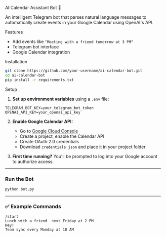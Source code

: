 AI Calendar Assistant Bot 🤖

An intelligent Telegram bot that parses natural language messages to automatically create events in your Google Calendar using OpenAI's API.

Features
- Add events like `"Meeting with a friend tomorrow at 3 PM"`  
- Telegram bot interface  
- Google Calendar integration  

Installation

```bash
git clone https://github.com/your-username/ai-calendar-bot.git
cd ai-calendar-bot
pip install -r requirements.txt
```
Setup

1. **Set up environment variables** using a `.env` file:

```
TELEGRAM_BOT_KEY=your_telegram_bot_token
OPENAI_API_KEY=your_openai_api_key
```

2. **Enable Google Calendar API:**
   - Go to [Google Cloud Console](https://console.cloud.google.com/)
   - Create a project, enable the Calendar API
   - Create OAuth 2.0 credentials
   - Download `credentials.json` and place it in your project folder

3. **First time running?** You'll be prompted to log into your Google account to authorize access.

---

### Run the Bot

```bash
python bot.py
```

---

### ✅ Example Commands

```
/start
Lunch with a friend  next Friday at 2 PM
Hey!
Team sync every Monday at 10 AM
```
